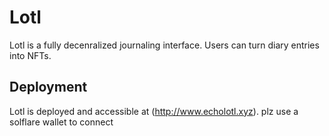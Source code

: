 # Lotl

Lotl is a fully decenralized journaling interface. Users can turn diary entries into NFTs. 

## Deployment

Lotl is deployed and accessible at (http://www.echolotl.xyz).
plz use a solflare wallet to connect 
